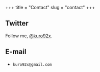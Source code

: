 +++
title = "Contact"
slug = "contact"
+++

## Twitter

Follow me, [@kuro92x](https://twitter.com/kuro92x).

## E-mail

* `kuro92x@gmail.com`

